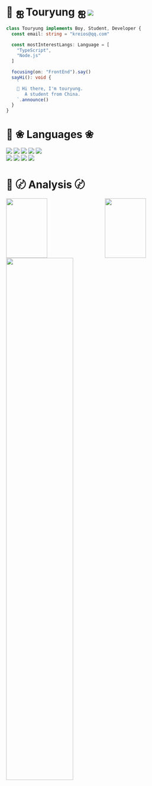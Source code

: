 # 🤸 ஐ Touryung ஐ <img src="https://visitor-badge.glitch.me/badge?page_id=touryung.touryung"/>

<p>

```typescript
class Touryung implements Boy, Student, Developer {
  const email: string = "kreios@qq.com"

  const mostInterestLangs: Language = [
    "TypeScript",
    "Node.js"
  ]

  focusing(on: "FrontEnd").say()
  sayHi(): void {
    `
    👋 Hi there, I'm touryung.
       A student from China.
    `.announce()
  }
}
```

</p>

# 📕 ❀ Languages ❀

<p>
  <img src="https://img.shields.io/badge/-TypeScript-3178c6?style=flat-square&logo=typescript&logoColor=white"/>
  <img src="https://img.shields.io/badge/-JavaScript-yellow?style=flat-square&logo=javascript&logoColor=white"/>
  <img src="https://img.shields.io/badge/-C++-00599C?style=flat-square&logo=c&logoColor=white"/>
  <img src="https://img.shields.io/badge/-Python-244a6c?style=flat-square&logo=Python&logoColor=white"/>
  <img src="https://img.shields.io/badge/-Vue-42B883?style=flat-square&logo=Vue.js&logoColor=white"/>
  <br />
  <img src="https://img.shields.io/badge/-Nodejs-74ad63?style=flat-square&logo=Node.js&logoColor=white"/>
  <img src="https://img.shields.io/badge/-Electron-2b2f3b?style=flat-square&logo=electron&logoColor=white"/>
  <img src="https://img.shields.io/badge/-MongoDB-3ea546?style=flat-square&logo=mongodb&logoColor=white"/>
  <img src="https://img.shields.io/badge/-TravisCI-9b2328?style=flat-square&logo=travis&logoColor=white"/>
</p>

# 📃 〄 Analysis 〄

<img height="160" width="47%" align="left" src="https://github-readme-stats.vercel.app/api?username=touryung&count_private=true&show_icons=true&theme=radical" />
<img height="160" width="47%" align ="right" src="https://github-readme-stats.vercel.app/api/top-langs/?username=touryung&theme=radical" />
<br><br><br><br><br><br><br><br>
<img width="60%" src="https://github-profile-summary-cards.vercel.app/api/cards/profile-details?username=touryung&theme=monokai" />
